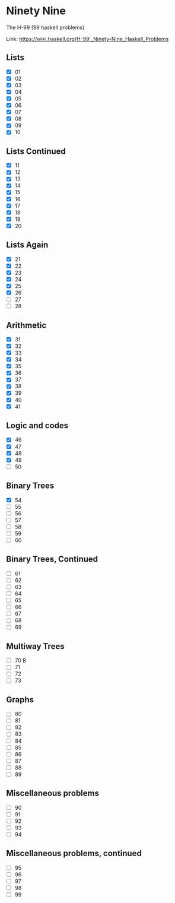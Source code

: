 # Ninety Nine

The H-99 (99 haskell problems)

Link: https://wiki.haskell.org/H-99:_Ninety-Nine_Haskell_Problems

## Lists

- [X] 01
- [X] 02
- [X] 03
- [X] 04
- [X] 05
- [X] 06
- [X] 07
- [X] 08
- [X] 09
- [X] 10

## Lists Continued

- [X] 11
- [X] 12
- [X] 13
- [X] 14
- [X] 15
- [X] 16
- [X] 17
- [X] 18
- [X] 19
- [X] 20

## Lists Again

- [X] 21
- [X] 22
- [X] 23
- [X] 24
- [X] 25
- [X] 26
- [ ] 27
- [ ] 28

## Arithmetic

- [X] 31
- [X] 32
- [X] 33
- [X] 34
- [X] 35
- [X] 36
- [X] 37
- [X] 38
- [X] 39
- [X] 40
- [X] 41

## Logic and codes

- [X] 46
- [X] 47
- [X] 48
- [X] 49
- [ ] 50

## Binary Trees

- [X] 54
- [ ] 55
- [ ] 56
- [ ] 57
- [ ] 58
- [ ] 59
- [ ] 60

## Binary Trees, Continued

- [ ] 61
- [ ] 62
- [ ] 63
- [ ] 64
- [ ] 65
- [ ] 66
- [ ] 67
- [ ] 68
- [ ] 69

## Multiway Trees

- [ ] 70 B
- [ ] 71
- [ ] 72
- [ ] 73

## Graphs

- [ ] 80
- [ ] 81
- [ ] 82
- [ ] 83
- [ ] 84
- [ ] 85
- [ ] 86
- [ ] 87
- [ ] 88
- [ ] 89

## Miscellaneous problems

- [ ] 90
- [ ] 91
- [ ] 92
- [ ] 93
- [ ] 94

## Miscellaneous problems, continued

- [ ] 95
- [ ] 96
- [ ] 97
- [ ] 98
- [ ] 99
